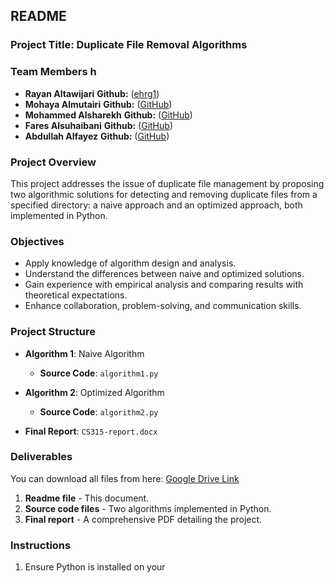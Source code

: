 ## README  

### Project Title: Duplicate File Removal Algorithms  

### Team Members  h
- **Rayan Altawijari** **Github:** ([ehrg1](https://github.com/ehrg1))  
- **Mohaya Almutairi** **Github:** ([GitHub]())  
- **Mohammed Alsharekh** **Github:** ([GitHub](https://github.com/MK77-a))  
- **Fares Alsuhaibani** **Github:** ([GitHub]())  
- **Abdullah Alfayez** **Github:** ([GitHub]())  

### Project Overview  
This project addresses the issue of duplicate file management by proposing two algorithmic solutions for detecting and removing duplicate files from a specified directory: a naive approach and an optimized approach, both implemented in Python.  

### Objectives  
- Apply knowledge of algorithm design and analysis.  
- Understand the differences between naive and optimized solutions.  
- Gain experience with empirical analysis and comparing results with theoretical expectations.  
- Enhance collaboration, problem-solving, and communication skills.  

### Project Structure  
- **Algorithm 1**: Naive Algorithm  
  - **Source Code**: `algorithm1.py`  

- **Algorithm 2**: Optimized Algorithm  
  - **Source Code**: `algorithm2.py`  

- **Final Report**: `CS315-report.docx`  

### Deliverables  
You can download all files from here: [Google Drive Link](https://drive.google.com/file/d/1_459xwnZ_xHqRIatwulEPzsWQVNUrw-S/view?usp=drive_link)  
1. **Readme file** - This document.  
2. **Source code files** - Two algorithms implemented in Python.  
3. **Final report** - A comprehensive PDF detailing the project.  

### Instructions  
1. Ensure Python is installed on your
